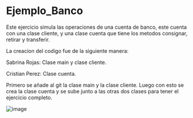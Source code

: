 # Ejemplo_Banco
  Este ejercicio simula las operaciones de una cuenta de banco, este cuenta con una clase cliente, y una clase cuenta que tiene los metodos consignar, retirar y transferir.  
  
  La creacion del codigo fue de la siguiente manera:  
  
  Sabrina Rojas: Clase main y clase cliente.  
  
  Cristian Perez: Clase cuenta.  

  Primero se añade al git la clase main y la clase cliente. Luego con esto se crea la clase cuenta y se sube junto a las otras dos clases para tener el ejercicio completo.
  
  ![image](https://github.com/user-attachments/assets/ce9ba26c-f542-4aad-8898-9c91fb74a3b6)
